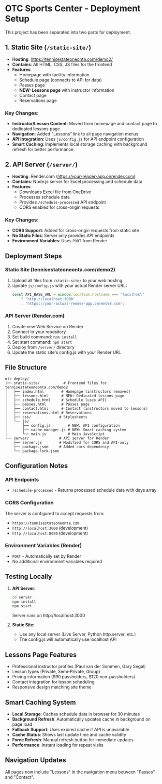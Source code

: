 # OTC Sports Center - Deployment Setup

This project has been separated into two parts for deployment:

## 1. Static Site (`/static-site/`)
- **Hosting**: https://tennisestateoneonta.com/demo2/
- **Contains**: All HTML, CSS, JS files for the frontend
- **Features**: 
  - Homepage with facility information
  - Schedule page (connects to API for data)
  - Passes page
  - **NEW: Lessons page** with instructor information
  - Contact page
  - Reservations page

### Key Changes:
- **Instructor/Lesson Content**: Moved from homepage and contact page to dedicated lessons page
- **Navigation**: Added "Lessons" link to all page navigation menus
- **API Integration**: Uses `js/config.js` for API endpoint configuration
- **Smart Caching**: Implements local storage caching with background refresh for better performance

## 2. API Server (`/server/`)
- **Hosting**: Render.com (https://your-render-app.onrender.com)
- **Contains**: Node.js server for Excel processing and schedule data
- **Features**:
  - Downloads Excel file from OneDrive
  - Processes schedule data
  - Provides `/schedule-processed` API endpoint
  - CORS enabled for cross-origin requests

### Key Changes:
- **CORS Support**: Added for cross-origin requests from static site
- **No Static Files**: Server only provides API endpoints
- **Environment Variables**: Uses `PORT` from Render

## Deployment Steps

### Static Site (tennisestateoneonta.com/demo2)
1. Upload all files from `/static-site/` to your web hosting
2. Update `js/config.js` with your actual Render server URL:
   ```javascript
   const API_BASE_URL = window.location.hostname === 'localhost' 
       ? 'http://localhost:3000'
       : 'https://your-actual-render-app.onrender.com';
   ```

### API Server (Render.com)
1. Create new Web Service on Render
2. Connect to your repository
3. Set build command: `npm install`
4. Set start command: `npm start`
5. Deploy from `/server/` directory
6. Update the static site's config.js with your Render URL

## File Structure
```
otc-deploy/
├── static-site/           # Frontend files for tennisestateoneonta.com/demo2
│   ├── index.html        # Homepage (instructors removed)
│   ├── lessons.html      # NEW: Dedicated lessons page
│   ├── schedule.html     # Schedule (uses API)
│   ├── passes.html       # Passes page
│   ├── contact.html      # Contact (instructors moved to lessons)
│   ├── reservations.html # Reservations
│   ├── css/             # Stylesheets
│   └── js/
│       ├── config.js        # NEW: API configuration
│       ├── cache-manager.js # NEW: Smart caching system
│       └── main.js          # Main JavaScript
└── server/              # API server for Render
    ├── server.js        # Modified for CORS and API-only
    ├── package.json     # Added cors dependency
    └── package-lock.json
```

## Configuration Notes

### API Endpoints
- `/schedule-processed` - Returns processed schedule data with days array

### CORS Configuration
The server is configured to accept requests from:
- `https://tennisestateoneonta.com`
- `http://localhost:3000` (development)
- `http://localhost:8080` (development)

### Environment Variables (Render)
- `PORT` - Automatically set by Render
- No additional environment variables required

## Testing Locally
1. **API Server**: 
   ```bash
   cd server
   npm install
   npm start
   ```
   Server runs on http://localhost:3000

2. **Static Site**: 
   - Use any local server (Live Server, Python http.server, etc.)
   - The config.js will automatically use localhost API

## Lessons Page Features
- Professional instructor profiles (Paul van der Sommen, Gary Segal)
- Lesson types (Private, Semi-Private, Group)
- Pricing information ($90 passholders, $120 non-passholders)
- Contact integration for lesson scheduling
- Responsive design matching site theme

## Smart Caching System
- **Local Storage**: Caches schedule data in browser for 30 minutes
- **Background Refresh**: Automatically updates cache in background on page load
- **Fallback Support**: Uses expired cache if API is unavailable
- **Cache Status**: Shows last update time and cache validity
- **Force Refresh**: Manual refresh button for immediate updates
- **Performance**: Instant loading for repeat visits

## Navigation Updates
All pages now include "Lessons" in the navigation menu between "Passes" and "Contact".
